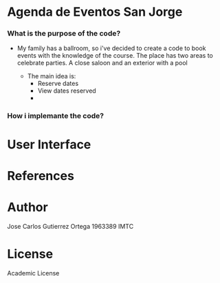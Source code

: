 # Agenda de Eventos San Jorge

### What is the purpose of the code?

- My family has a ballroom, so i've decided to create a code to book events with the knowledge of the course. The place has two areas to celebrate parties.
A close saloon and an exterior with a pool


  - The main idea is:
    -  Reserve dates  
    -  View dates reserved
    -  

### How i implemante the code?


# User Interface

  
  # References
  
  # Author
  
  Jose Carlos Gutierrez Ortega 1963389 IMTC
  
  # License
  
  Academic License
